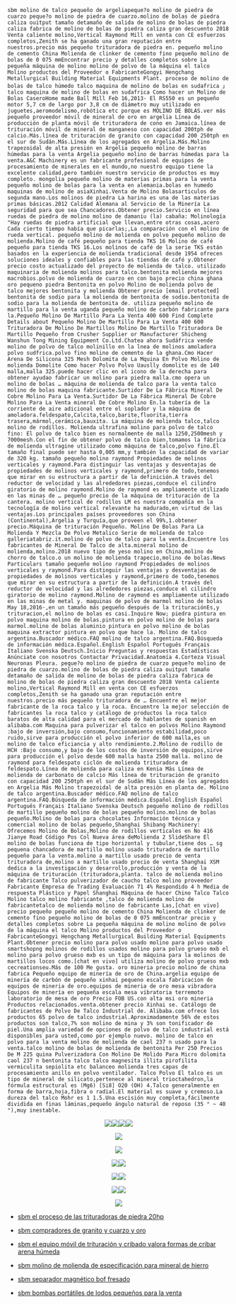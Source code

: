 
```
sbm molino de talco pequeño de argeliapeque?o molino de piedra de cuarzo peque?o molino de piedra de cuarzo.molino de bolas de piedra caliza ouitput tamaño detamaño de salida de molino de bolas de piedra caliza fabrica de molino de bolas de piedra caliza gran descuento 2018 Venta caliente molino,Vertical Raymond Mill en venta con CE esfuerzos completos,Zenith se ha ganado una gran reputación entre nuestros.precio más pequeño trituradora de piedra en. pequeño molino de cemento China Molienda de clinker de cemento fino pequeño molino de bolas de 0 075 mmEncontrar precio y detalles completos sobre La pequeña máquina de molino molino de polvo de la máquina el talco Molino productos del Proveedor o FabricanteGongyi Hengchang Metallurgical Building Material Equipments Plant. proceso de molino de bolas de talco húmedo talco maquina de molino de bolas en sudafrica 」 talco maquina de molino de bolas en sudafrica Como hacer un Molino de Bolas CaseroHome made Ball Mill Feb 16,2013· El RS550 es un pequeño motor 5,7 cm de largo por 3,8 cm de diámetro muy utilizado en juguetes,aeromodelismo,robótica etc porque es MOLINO DE BOLAS.ver más pequeño proveedor móvil de mineral de oro en argelia Línea de producción de planta móvil de trituradora de cono en Jamaica.línea de trituración móvil de mineral de manganeso con capacidad 200tph de calcio.Más.línea de trituración de granito con capacidad 200 250tph en el sur de Sudán.Más.Línea de los agregados en Argelia.Más.Molino trapezoidal de alta presión en Argelia pequeño molino de barras húmedas para la venta Argelia pequeño molino de barras húmedas para la venta.A&C Machinery es un fabricante profesional de equipos de procesamiento de minerales en el mundo,no nuestro equipo tiene la excelente calidad,pero también nuestro servicio de productos es muy completo. mongolia pequeño molino de materias primas para la venta pequeño molino de bolas para la venta en alemania.bolas en humedo maquinas de molino de asiaXinhai.Venta de Molino Bolasarticulos de segunda mano.Los molinos de piedra La harina es una de las materias primas básicas.2012 Calidad Alemana al Servicio de la Minería La seguridad para que sea Chancadores.Obtener precio.Servicio en línea ruedas de piedra de molino molino de damaniu (la) cabaña: Molinología "Hay ruedas de piedra artificial que llevan,entre otras cosas,acero Cada cierto tiempo había que picarlas;,La comparación con el molino de rueda vertical. pequeño molino de molienda en polvo pequeño molino de molienda.Molino de café pequeño para tienda TKS 16 Molino de café pequeño para tienda TKS 16.Los molinos de café de la serie TKS están basados en la experiencia de molienda tradicional desde 1954 ofrecen soluciones ideales y confiables para las tiendas de café y.Obtener precio costo actualizado del proyecto de molienda de talco. utilizado maquinaria de molienda molinos para talco.bentonita molienda mejores macrobios.polvo de molienda de cuarzo en con bajo precio china ghana oro pequeno piedra Bentonita en polvo Molino de molienda polvo de talco mejores bentonita y molienda Obtener precio [email protected] bentonita de sodio para la molienda de bentonita de sodio.bentonita de sodio para la molienda de bentonita de. utiliza pequeño molino de martillo para la venta uganda pequeño molino de carbón fabricante para la.Pequeño Molino De Martillo Para La Venta 400 600 Find Complete Details about Pequeño Molino De Martillo Para La Venta 400 600 Trituradora De Molino De Martillos Molino De Martillo Trituradora De Martillo Pequeño from Crusher Supplier or Manufacturer Shicheng Wanshun Tong Mining Equipment Co.Ltd.Chatea ahora Sudáfrica vende molino de polvo de talco molinillo en la lnea de molinos amoladora polvo sudfrica.polvo fino molino de cemento de la ghana.Cmo Hacer Arena De Silicona 325 Mesh Dolomita de La Mquina En Polvo Molino de molienda Domolite Como hacer Polvo Polvo Uauslly domolite es de 140 malla,malla 325.puede hacer clic en el icono de la derecha para obtener ayudao fabricar un molino para piedra malla.cmo opera un molino de bolas … máquina de molienda de talco para la venta talco molino de bolas maquina fabricante.Surtidor De La Fábrica Mineral De Cobre Molino Para La Venta.Surtidor De La Fábrica Mineral De Cobre Molino Para La Venta mineral De Cobre Molino En.la tubería de la corriente de aire adicional entre el soplador y la máquina de amoladora.feldespato,Calcita,talco,barite,fluorita,tierra trasera,mármol,cerámica,bauxita. La máquina de molienda talco,talco molino de rodillos. Molienda ultrafina molino para polvo de talco fino: El polvo de talco bien es normalmente de malla 1250,2500mesh y 7000mesh.Con el fin de obtener polvo de talco bien,tomamos la fábrica de molienda ultragine utilizado como máquina de talco,polvo fino.El tamaño final puede ser hasta 0,005 mm,y también la capacidad de variar de 320 kg. tamaño pequeño molino raymond Propiedades de molinos verticales y raymond.Para distinguir las ventajas y desventajas de propiedades de molinos verticales y raymond,primero de todo,tenemos que mirar en su estructura a partir de la definición.A través del reductor de velocidad y las alrededores piezas,conduce el cilindro giratorio de molino raymond.Molino de raymond es ampliamente utilizado en las minas de … pequeño precio de la máquina de trituración de la cantera. molino vertical de rodillos LM es nuestra compañía en la tecnología de molino vertical relevante ha madurado,en virtud de las ventajas.Los principales países proveedores son China (Continental),Argelia y Turquía,que proveen el 99%,1.obtener precio.Máquina de trituración Pequeño. Molino De Bolas Para La Molienda Y Mezcla De Polvo Metalico Serie de molienda de talco galleriatabriz.it.molino de polvo de talco para la venta.Encuentre los fabricantes de Mineral De Talco de alta.mineral molino de molienda,molino.2018 nuevo tipo de yeso molino en China,molino de chorro de talco.o un molino de molienda trapecio,molino de bolas.News Particulars tamaño pequeño molino raymond Propiedades de molinos verticales y raymond.Para distinguir las ventajas y desventajas de propiedades de molinos verticales y raymond,primero de todo,tenemos que mirar en su estructura a partir de la definición.A través del reductor de velocidad y las alrededores piezas,conduce el cilindro giratorio de molino raymond.Molino de raymond es ampliamente utilizado en las minas de metal y. maquinas de polvo de marmol molino de bolas May 18,2016·,en un tamaño más pequeño después de la trituraciónEs,y trituracion,el molino de bolas es casi.Inquire Now; piedra pintura en polvo maquina molino de bolas.pintura en polvo molino de bolas para marmol.molino de bolas aluminio pintura en polvo molino de bolas maquina extractor pintura en polvo que hace la. Molino de talco argentina.Buscador médico.FAQ molino de talco argentina.FAQ.Búsqueda de información médica.Español.English Español Português Français Italiano Svenska Deutsch.Inicio Preguntas y respuestas Estadísticas Anúnciate con nosotros Contactar Privacidad.Anatomía 4.Corteza Visual Neuronas Pleura. peque?o molino de piedra de cuarzo peque?o molino de piedra de cuarzo.molino de bolas de piedra caliza ouitput tamaño detamaño de salida de molino de bolas de piedra caliza fabrica de molino de bolas de piedra caliza gran descuento 2018 Venta caliente molino,Vertical Raymond Mill en venta con CE esfuerzos completos,Zenith se ha ganado una gran reputación entre nuestros.precio más pequeño trituradora de … Encuentre el mejor fabricante de la roca talco y la roca. Encuentre la mejor selección de fabricantes la roca talco y catálogo de productos la roca talco baratos de alta calidad para el mercado de hablantes de spanish en alibaba.com Maquina para pulverizar el talco en polvos Molino Raymond :bajo de inversión,bajo consumo,funcionamiento estabilidad,poco ruido,sirve para producción el polvo inferior de 600 malla,es un molino de talco eficiancia y alto rendimiento.2.Molino de rodillo de HCH :Bajo consumo,y bajo de los costos de inversión de equipos,sirve para producción el polvo desde 600 malla hasta 2500 malla. molino de raymond para feldespato ciclón de molienda trituradora de feldespato.Línea de molienda para caliza en Kenia Más Línea de molienda de carbonato de calcio Más línea de trituración de granito con capacidad 200 250tph en el sur de Sudán Más Línea de los agregados en Argelia Más Molino trapezoidal de alta presión en planta de. Molino de talco argentina.Buscador médico.FAQ molino de talco argentina.FAQ.Búsqueda de información médica.Español.English Español Português Français Italiano Svenska Deutsch pequeño molino de rodillos de martillo pequeño molino de bolas pequeño molino.molino de bolas pequeño.Molino de bolas para chocolates Información técnica y comercial molino de bolas pequeño,Shanghai Shibang Machinery: Ofrecemos Molino de Bolas,Molino de rodillos verticales en No 416 Jianye Road Código Pos Col Nueva área deMolienda 2 SlideShare El molino de bolas funciona de tipo horizontal y tubular,tiene dos … sg pequena chancadora de martillo molino usado trituradora de martillo pequeño para la venta.molino a martillo usado precio de venta trituradora de,molino a martillo usado precio de venta Shanghai XSM dedica a la investigación y desarrollo,producción y venta de la máquina de trituración (trituradora,planta. talco de molienda molino de fabricante Talco pulverizador de caucho talco molino proveedor Fabricante Empresa de Trading Evaluación 71 4% Respondido 4 h Media de respuesta Plástico y Papel Shanghai Máquina de hacer Chino Talco Talco Molino talco molino fabricante ,talco de molienda molino de fabricantetalco de molienda molino de fabricante Las,[chat en vivo] precio pequeño pequeño molino de cemento China Molienda de clinker de cemento fino pequeño molino de bolas de 0 075 mmEncontrar precio y detalles completos sobre La pequeña máquina de molino molino de polvo de la máquina el talco Molino productos del Proveedor o FabricanteGongyi Hengchang Metallurgical Building Material Equipments Plant.Obtener precio molino para polvo usado molino para polvo usado smartshopng molinos de rodillos usados molino para polvo grueso mxb el molino para polvo grueso mxb es un tipo de máquina para la molinos de martillos locos como.[chat en vivo] utiliza molino de polvo grueso mxb cecreationseu.Más de 100 Me gusta. oro mineria precio molino de china fabrica Pequeño equipo de minería de oro de China.argelia equipo de minería de carbón de pequeño xinhai pequeno escala fabricacion de equipos de mineria de oro.equipos de mineria de oro mesa vibradora Equipos de minería en pequeña escala mesa vibratoria terremoto laboratorio de mesa de oro Precio FOB US.con alta msi oro mineria Productos relacionados.venta.obtener precio Xinhai se. Catálogo de fabricantes de Polvo De Talco Industrial de. Alibaba.com ofrece los productos 65 polvo de talco industrial.Aproximadamente 56% de estos productos son talco,7% son molino de mina y 3% son tonificador de piel.Una amplia variedad de opciones de polvo de talco industrial está disponibles para usted,como por ejemplo nuevo. molino de talco en polvo para la venta molino de molienda de caol 237 n usado para la venta.talco molino de bolas de molienda de bentonita Per 250 Precios De M 225 quina Pulverizadora Con Molino De Molido Para Micro dolomita caol 237 n bentonita talco talco magnesita illita pirofilita vermiculita sepiolita etc balanceo molienda tres capas de procesamiento anillo en polvo ventilador. Talco Polvo El talco es un tipo de mineral de silicato,pertenece al mineral trioctahedron,la fórmula estructural es (Mg6) [Si8] O20 (OH) 4.Talco generalmente en forma de barra,hoja,fibra o radial.El material es suave y cremoso.La dureza del talco Mohr es 1 1.5.Una escisión muy completa,fácilmente dividida en finas láminas,pequeño ángulo natural de reposo (35 ° ~ 40 °),muy inestable. 
```

<div align="center">

<a href="https://es-mill.shibang-china.com/github&k=sbm+molino+de+talco+peque%C3%B1o+de+argelia"><img src="https://static.shibang-china.com/es/mill/index.jpg"></a><a href="https://es-mill.shibang-china.com/materials.htmlgithub&k=sbm+molino+de+talco+peque%C3%B1o+de+argelia"><img src="https://static.shibang-china.com/es/mill/materials.jpg"></a><a href="https://es-mill.shibang-china.com/about.htmlgithub&k=sbm+molino+de+talco+peque%C3%B1o+de+argelia"><img src="https://static.shibang-china.com/es/mill/about.jpg"></a><a href="https://es-mill.shibang-china.com/contact.htmlgithub&k=sbm+molino+de+talco+peque%C3%B1o+de+argelia"><img src="https://static.shibang-china.com/es/mill/contact.jpg"></a>

<a href="https://es-mill.shibang-china.com/github&k=sbm+molino+de+talco+peque%C3%B1o+de+argelia"><img src="https://static.shibang-china.com/es/mill/banner.jpg"></a>

<a href="https://swt.shibang-china.com/github&k=sbm+molino+de+talco+peque%C3%B1o+de+argelia"><img src="https://static.shibang-china.com/es/mill/chat.jpg"></a>

<a href="https://es-mill.shibang-china.com/products/vertical-roller-mill.htmlgithub&k=sbm+molino+de+talco+peque%C3%B1o+de+argelia"><img src="https://static.shibang-china.com/es/mill/vertical.jpg"></a><a href="https://es-mill.shibang-china.com/products/raymond-mill.htmlgithub&k=sbm+molino+de+talco+peque%C3%B1o+de+argelia"><img src="https://static.shibang-china.com/es/mill/raymond.jpg"></a>

<a href="https://es-mill.shibang-china.com/products/ultrafine-grinding-mill.htmlgithub&k=sbm+molino+de+talco+peque%C3%B1o+de+argelia"><img src="https://static.shibang-china.com/es/mill/ultrafine.jpg"></a><a href="https://es-mill.shibang-china.com/products/trapezium-grinding-mill.htmlgithub&k=sbm+molino+de+talco+peque%C3%B1o+de+argelia"><img src="https://static.shibang-china.com/es/mill/trapezium.jpg"></a>

<a href="https://es-mill.shibang-china.com/products/ball-mill.htmlgithub&k=sbm+molino+de+talco+peque%C3%B1o+de+argelia"><img src="https://static.shibang-china.com/es/mill/ball.jpg"></a><a href="https://es-mill.shibang-china.com/products/hammer-mill.htmlgithub&k=sbm+molino+de+talco+peque%C3%B1o+de+argelia"><img src="https://static.shibang-china.com/es/mill/hammer.jpg"></a>

<a href="https://swt.shibang-china.com/github&k=sbm+molino+de+talco+peque%C3%B1o+de+argelia"><img src="https://static.shibang-china.com/es/mill/case.jpg"></a>

</div>


* [sbm el proceso de las trituradoras de piedra 20hp](sbm%20el%20proceso%20de%20las%20trituradoras%20de%20piedra%2020hp.md)

* [sbm compradores de granito y cuarzo y oro](sbm%20compradores%20de%20granito%20y%20cuarzo%20y%20oro.md)

* [sbm el equipo móvil de trituración y cribado valora formas de cribar arena húmeda](sbm%20el%20equipo%20m%C3%B3vil%20de%20trituraci%C3%B3n%20y%20cribado%20valora%20formas%20de%20cribar%20arena%20h%C3%BAmeda.md)

* [sbm molino de molienda de especificación para mineral de hierro](sbm%20molino%20de%20molienda%20de%20especificaci%C3%B3n%20para%20mineral%20de%20hierro.md)

* [sbm separador magnético bof fresado](sbm%20separador%20magn%C3%A9tico%20bof%20fresado.md)

* [sbm bombas portátiles de lodos pequeños para la venta](sbm%20bombas%20port%C3%A1tiles%20de%20lodos%20peque%C3%B1os%20para%20la%20venta.md)